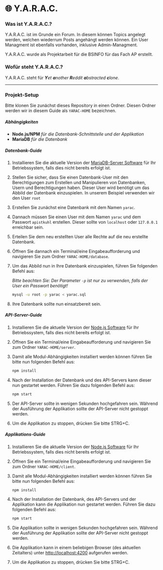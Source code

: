 # 🌐 Y.A.R.A.C.

### Was ist Y.A.R.A.C.?

Y.A.R.A.C. ist im Grunde ein Forum. In diesem können Topics angelegt werden, welchen wiederrum Posts angehängt werden können. Ein User Managment ist ebenfalls vorhanden, inklusive Admin-Managment.

Y.A.R.A.C. wurde als Projektarbeit für die BSINFO für das Fach AP erstellt.

### Wofür steht Y.A.R.A.C.?

Y.A.R.A.C. steht für ***Y**et **a**nother **R**eddit **a**bstracted **c**lone*.

---

### Projekt-Setup

Bitte klonen Sie zunächst dieses Repository in einen Ordner.
Diesen Ordner werden wir in diesem Guide als `YARAC-HOME` bezeichnen.

##### Abhängigkeiten

* **Node.js/NPM** *für die Datenbank-Schnittstelle und der Applikation*
* **MariaDB** *für die Datenbank*

##### Datenbank-Guide

1. Installieren Sie die aktuelle Version der [MariaDB-Server Software](https://mariadb.org/download) für Ihr Betriebssystem, falls dies nicht bereits erfolgt ist.
2. Stellen Sie sicher, dass Sie einen Datenbank-User mit den Berechtigungen zum Erstellen und Manipulieren von Datenbanken, Usern und Berechtigungen haben. Dieser User wird benötigt um das Abbild der Datenbank einzuspielen. In unserem Beispiel verwenden wir den User `root`
3. Erstellen Sie zunächst eine Datenbank mit dem Namen `yarac`.
4. Dannach müssen Sie einen User mit dem Namen `yarac` und dem Passwort `apistkuhl` erstellen. Dieser sollte von `localhost` oder `127.0.0.1` erreichbar sein.
5. Erteilen Sie dem neu erstellten User alle Rechte auf die neu erstellte Datenbank.
6. Öffnen Sie dannach ein Terminal/eine Eingabeaufforderung und navigieren Sie zum Ordner `YARAC-HOME/database`.
7. Um das Abbild nun in Ihre Datenbank einzuspielen, führen Sie folgenden Befehl aus:

   *Bitte beachten Sie: Der Parameter `-p` ist nur zu verwenden, falls der User ein Passwort benötigt!*

   ```bash
   mysql -u root -p yarac < yarac.sql
   ```
8. Ihre Datenbank sollte nun einsatzbereit sein.

##### API-Server-Guide

1. Installieren Sie die aktuelle Version der [Node.js Software](https://nodejs.org/en/download/https://mariadb.org/downloa) für Ihr Betriebssystem, falls dies nicht bereits erfolgt ist.
2. Öffnen Sie ein Terminal/eine Eingabeaufforderung und navigieren Sie zum Ordner `YARAC-HOME/server`.
3. Damit alle Modul-Abhängigkeiten installiert werden können führen Sie bitte nun folgenden Befehl aus:

   ```bash
   npm install
   ```
4. Nach der Installation der Datenbank und des API-Servers kann dieser nun gestartet werden. Führen Sie dazu folgenden Befehl aus:

   ```bash
   npm start
   ```
5. Der API-Server sollte in wenigen Sekunden hochgefahren sein. Während der Ausführung der Applikation sollte der API-Server nicht gestoppt werden.
6. Um die Applikation zu stoppen, drücken Sie bitte STRG+C.

##### Applikations-Guide

1. Installieren Sie die aktuelle Version der [Node.js Software](https://nodejs.org/en/download/https://mariadb.org/downloa) für Ihr Betriebssystem, falls dies nicht bereits erfolgt ist.
2. Öffnen Sie ein Terminal/eine Eingabeaufforderung und navigieren Sie zum Ordner `YARAC-HOME/client`.
3. Damit alle Modul-Abhängigkeiten installiert werden können führen Sie bitte nun folgenden Befehl aus:

   ```bash
   npm install
   ```
4. Nach der Installation der Datenbank, des API-Servers und der Applikation kann die Applikation nun gestartet werden. Führen Sie dazu folgenden Befehl aus:

   ```bash
   npm start
   ```
5. Die Applikation sollte in wenigen Sekunden hochgefahren sein. Während der Ausführung der Applikation sollte der API-Server nicht gestoppt werden.
6. Die Applikation kann in einem beliebigen Browser (des aktuellen Zeitalters) unter [http://localhost:4200](http://localhost:4200https:/) aufgerufen werden.
7. Um die Applikation zu stoppen, drücken Sie bitte STRG+C.
